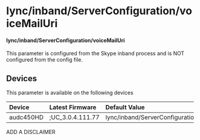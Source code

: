 ﻿---
description: lync/inband/ServerConfiguration/voiceMailUri
search:
    keywords: ['lync','inband','ServerConfiguration','voiceMailUri']
---

# lync/inband/ServerConfiguration/voiceMailUri

#### lync/inband/ServerConfiguration/voiceMailUri

This parameter is configured from the Skype inband process and is NOT configured from the config file.



## Devices
This parameter is available on the following devices

| Device | Latest Firmware | Default Value |
|:---|:---|:---|
| audc450HD | ;UC_3.0.4.111.77 | lync/inband/ServerConfiguration/voiceMailUri= 

ADD A DISCLAIMER
